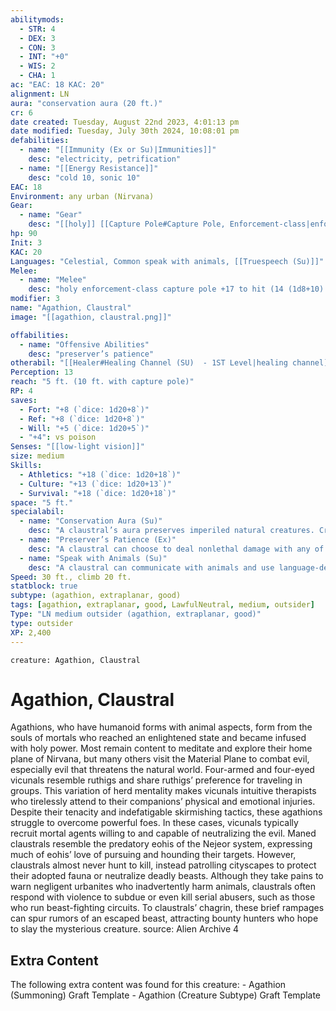 ```yaml
---
abilitymods:
  - STR: 4
  - DEX: 3
  - CON: 3
  - INT: "+0"
  - WIS: 2
  - CHA: 1 
ac: "EAC: 18 KAC: 20" 
alignment: LN
aura: "conservation aura (20 ft.)"
cr: 6
date created: Tuesday, August 22nd 2023, 4:01:13 pm
date modified: Tuesday, July 30th 2024, 10:08:01 pm
defabilities:
  - name: "[[Immunity (Ex or Su)|Immunities]]"
    desc: "electricity, petrification"
  - name: "[[Energy Resistance]]"
    desc: "cold 10, sonic 10"
EAC: 18
Environment: any urban (Nirvana)
Gear:
  - name: "Gear"
    desc: "[[holy]] [[Capture Pole#Capture Pole, Enforcement-class|enforcement-class ]], [[Serum of Healing#Serum of Healing, Mk 2|mk 2 serum of healing]]"
hp: 90
Init: 3
KAC: 20
Languages: "Celestial, Common speak with animals, [[Truespeech (Su)]]"
Melee:
  - name: "Melee"
    desc: "holy enforcement-class capture pole +17 to hit (14 (1d8+10) P; critical injection DC+2) or bite +17 to hit (14 (1d8+10) P)"
modifier: 3
name: "Agathion, Claustral"
image: "[[agathion, claustral.png]]"

offabilities:
  - name: "Offensive Abilities"
    desc: "preserver’s patience"
otherabil: "[[Healer#Healing Channel (SU)  - 1ST Level|healing channel]] (6d8)"
Perception: 13
reach: "5 ft. (10 ft. with capture pole)"
RP: 4 
saves:
  - Fort: "+8 (`dice: 1d20+8`)"
  - Ref: "+8 (`dice: 1d20+8`)"
  - Will: "+5 (`dice: 1d20+5`)"
  - "+4": vs poison 
Senses: "[[low-light vision]]"
size: medium
Skills:
  - Athletics: "+18 (`dice: 1d20+18`)"
  - Culture: "+13 (`dice: 1d20+13`)"
  - Survival: "+18 (`dice: 1d20+18`)" 
space: "5 ft."
specialabil:
  - name: "Conservation Aura (Su)"
    desc: "A claustral’s aura preserves imperiled natural creatures. Creatures with the animal or plant type within this aura gain [[Fast Healing Ex|fast healing]] 2. This [[Fast Healing Ex|fast healing]] doubles for affected creatures that are below half their maximum Hit Points or that are in an urban environment. If an affected creature would be reduced to 0 Hit Points by an effect the claustral can see, the claustral can spend 1 Resolve Point as a reaction to reduce the damage dealt to that creature by the effect by 6d6. A claustral can suppress the aura’s effects for any number of those animals and plants as a free action."
  - name: "Preserver’s Patience (Ex)"
    desc: "A claustral can choose to deal nonlethal damage with any of its attacks against animals and plants without taking a penalty. A claustral gains a +2 bonus to attack rolls to resolve grapple and trip combat maneuvers, and this bonus doubles against animals and plants."
  - name: "Speak with Animals (Su)"
    desc: "A claustral can communicate with animals and use language-dependent effects on them."
Speed: 30 ft., climb 20 ft. 
statblock: true
subtype: (agathion, extraplanar, good)
tags: [agathion, extraplanar, good, LawfulNeutral, medium, outsider]
Type: "LN medium outsider (agathion, extraplanar, good)"
type: outsider 
XP: 2,400 
---
```


```statblock
creature: Agathion, Claustral
```

# Agathion, Claustral

Agathions, who have humanoid forms with animal aspects, form from the souls of mortals who reached an enlightened state and became infused with holy power. Most remain content to meditate and explore their home plane of Nirvana, but many others visit the Material Plane to combat evil, especially evil that threatens the natural world.
Four-armed and four-eyed vicunals resemble ruthigs and share ruthigs’ preference for traveling in groups. This variation of herd mentality makes vicunals intuitive therapists who tirelessly attend to their companions’ physical and emotional injuries. Despite their tenacity and indefatigable skirmishing tactics, these agathions struggle to overcome powerful foes. In these cases, vicunals typically recruit mortal agents willing to and capable of neutralizing the evil.
Maned claustrals resemble the predatory eohis of the Nejeor system, expressing much of eohis’ love of pursuing and hounding their targets. However, claustrals almost never hunt to kill, instead patrolling cityscapes to protect their adopted fauna or neutralize deadly beasts. Although they take pains to warn negligent urbanites who inadvertently harm animals, claustrals often respond with violence to subdue or even kill serial abusers, such as those who run beast-fighting circuits. To claustrals’ chagrin, these brief rampages can spur rumors of an escaped beast, attracting bounty hunters who hope to slay the mysterious creature.
source: Alien Archive 4 

## Extra Content

The following extra content was found for this creature: 
\- Agathion (Summoning) Graft Template 
\- Agathion (Creature Subtype) Graft Template
